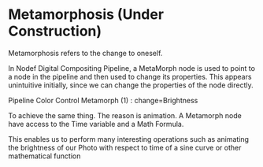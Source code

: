 # Metamorphosis (Under Construction)

Metamorphosis refers to the change to oneself. 
 
In Nodef Digital Compositing Pipeline, a MetaMorph node is used to point to a node in the pipeline and then used to change its properties. This appears unintuitive initially, since we can change the properties of the node directly.
 
Pipeline 
Color Control
Metamorph (1) : change=Brightness
 
To achieve the same thing. The reason is animation. A Metamorph node have access to the Time variable and a Math Formula.
 
This enables us to perform many interesting operations such as animating the brightness of our Photo with respect to time of a sine curve or other mathematical function
